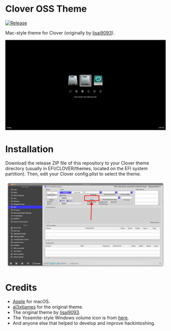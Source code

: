 # Clover OSS Theme
[![Release](https://img.shields.io/badge/download-release-blue.svg)](https://github.com/al3xtjames/clover-theme-oss/releases)

Mac-style theme for Clover (originally by [lisai9093](https://github.com/lisai9093)).

![](Images/Screenshot.png)

# Installation
Download the release ZIP file of this repository to your Clover theme directory (usually
in EFI/CLOVER/themes, located on the EFI system partition). Then, edit your
Clover config.plist to select the theme.

![](Images/Theme.png)

# Credits
- [Apple](https://www.apple.com) for macOS.
- [al3xtjames](https://github.com/al3xtjames) for the original theme.
- The original theme by [lisai9093](https://github.com/lisai9093).
- The Yosemite-style Windows volume icon is from [here](http://atopsy.deviantart.com/art/Boot-Camp-Assistant-for-OS-X-Yosemite-Re-Upload-500410985).
- And anyone else that helped to develop and improve hackintoshing.

